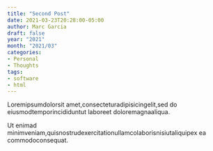 ```yaml
---
title: "Second Post"
date: 2021-03-23T20:28:00-05:00
author: Marc Garcia
draft: false
year: "2021"
month: "2021/03"
categories:
- Personal
- Thoughts
tags:
- software
- html
---
```

Loremipsumdolorsit amet,consecteturadipisicingelit,sed do eiusmodtemporincididuntut laboreet doloremagnaaliqua.
<!--more-->
Ut enimad minimveniam,quisnostrudexercitationullamcolaborisnisiutaliquipex ea commodoconsequat.